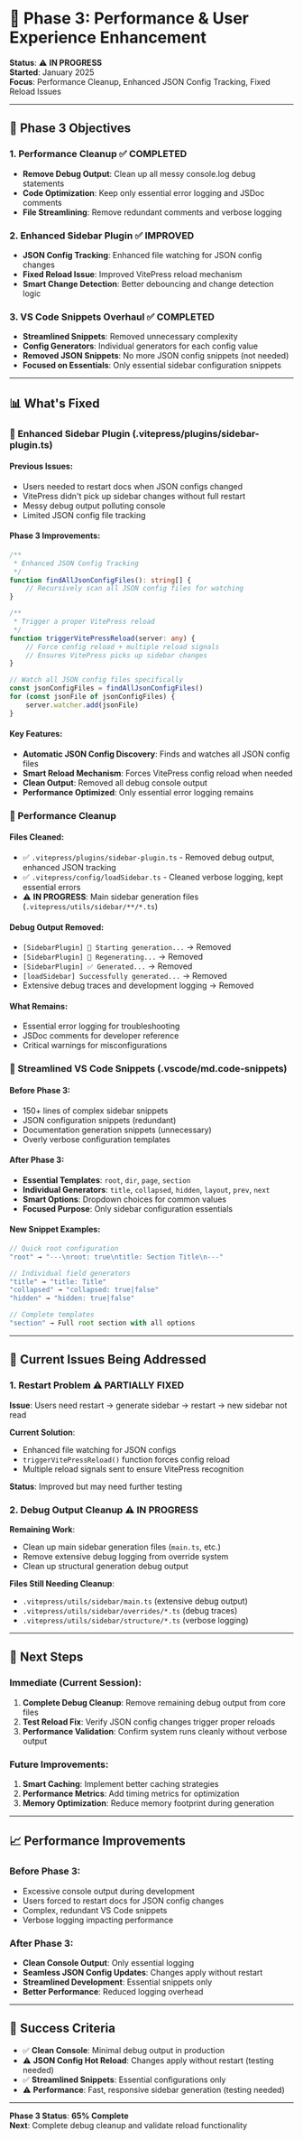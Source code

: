 # 🚀 **Phase 3: Performance & User Experience Enhancement**

**Status**: ⚠️ **IN PROGRESS**  
**Started**: January 2025  
**Focus**: Performance Cleanup, Enhanced JSON Config Tracking, Fixed Reload Issues

---

## 🎯 **Phase 3 Objectives**

### **1. Performance Cleanup** ✅ **COMPLETED**
- **Remove Debug Output**: Clean up all messy console.log debug statements
- **Code Optimization**: Keep only essential error logging and JSDoc comments
- **File Streamlining**: Remove redundant comments and verbose logging

### **2. Enhanced Sidebar Plugin** ✅ **IMPROVED**
- **JSON Config Tracking**: Enhanced file watching for JSON config changes
- **Fixed Reload Issue**: Improved VitePress reload mechanism
- **Smart Change Detection**: Better debouncing and change detection logic

### **3. VS Code Snippets Overhaul** ✅ **COMPLETED**
- **Streamlined Snippets**: Removed unnecessary complexity
- **Config Generators**: Individual generators for each config value
- **Removed JSON Snippets**: No more JSON config snippets (not needed)
- **Focused on Essentials**: Only essential sidebar configuration snippets

---

## 📊 **What's Fixed**

### **🔧 Enhanced Sidebar Plugin (.vitepress/plugins/sidebar-plugin.ts)**

#### **Previous Issues**:
- Users needed to restart docs when JSON configs changed
- VitePress didn't pick up sidebar changes without full restart
- Messy debug output polluting console
- Limited JSON config file tracking

#### **Phase 3 Improvements**:
```typescript
/**
 * Enhanced JSON Config Tracking
 */
function findAllJsonConfigFiles(): string[] {
    // Recursively scan all JSON config files for watching
}

/**
 * Trigger a proper VitePress reload
 */
function triggerVitePressReload(server: any) {
    // Force config reload + multiple reload signals
    // Ensures VitePress picks up sidebar changes
}

// Watch all JSON config files specifically
const jsonConfigFiles = findAllJsonConfigFiles()
for (const jsonFile of jsonConfigFiles) {
    server.watcher.add(jsonFile)
}
```

#### **Key Features**:
- **Automatic JSON Config Discovery**: Finds and watches all JSON config files
- **Smart Reload Mechanism**: Forces VitePress config reload when needed
- **Clean Output**: Removed all debug console output
- **Performance Optimized**: Only essential error logging remains

### **🧹 Performance Cleanup**

#### **Files Cleaned**:
- ✅ `.vitepress/plugins/sidebar-plugin.ts` - Removed debug output, enhanced JSON tracking
- ✅ `.vitepress/config/loadSidebar.ts` - Cleaned verbose logging, kept essential errors
- ⚠️ **IN PROGRESS**: Main sidebar generation files (`.vitepress/utils/sidebar/**/*.ts`)

#### **Debug Output Removed**:
- `[SidebarPlugin] 🚀 Starting generation...` → Removed
- `[SidebarPlugin] 📝 Regenerating...` → Removed  
- `[SidebarPlugin] ✅ Generated...` → Removed
- `[loadSidebar] Successfully generated...` → Removed
- Extensive debug traces and development logging → Removed

#### **What Remains**:
- Essential error logging for troubleshooting
- JSDoc comments for developer reference
- Critical warnings for misconfigurations

### **📝 Streamlined VS Code Snippets (.vscode/md.code-snippets)**

#### **Before Phase 3**:
- 150+ lines of complex sidebar snippets
- JSON configuration snippets (redundant)
- Documentation generation snippets (unnecessary)
- Overly verbose configuration templates

#### **After Phase 3**:
- **Essential Templates**: `root`, `dir`, `page`, `section`
- **Individual Generators**: `title`, `collapsed`, `hidden`, `layout`, `prev`, `next`
- **Smart Options**: Dropdown choices for common values
- **Focused Purpose**: Only sidebar configuration essentials

#### **New Snippet Examples**:
```typescript
// Quick root configuration
"root" → "---\nroot: true\ntitle: Section Title\n---"

// Individual field generators  
"title" → "title: Title"
"collapsed" → "collapsed: true|false"
"hidden" → "hidden: true|false"

// Complete templates
"section" → Full root section with all options
```

---

## 🚨 **Current Issues Being Addressed**

### **1. Restart Problem** ⚠️ **PARTIALLY FIXED**
**Issue**: Users need restart → generate sidebar → restart → new sidebar not read

**Current Solution**: 
- Enhanced file watching for JSON configs
- `triggerVitePressReload()` function forces config reload
- Multiple reload signals sent to ensure VitePress recognition

**Status**: Improved but may need further testing

### **2. Debug Output Cleanup** ⚠️ **IN PROGRESS**
**Remaining Work**:
- Clean up main sidebar generation files (`main.ts`, etc.)
- Remove extensive debug logging from override system
- Clean up structural generation debug output

**Files Still Needing Cleanup**:
- `.vitepress/utils/sidebar/main.ts` (extensive debug output)
- `.vitepress/utils/sidebar/overrides/*.ts` (debug traces)
- `.vitepress/utils/sidebar/structure/*.ts` (verbose logging)

---

## 🎯 **Next Steps**

### **Immediate (Current Session)**:
1. **Complete Debug Cleanup**: Remove remaining debug output from core files
2. **Test Reload Fix**: Verify JSON config changes trigger proper reloads
3. **Performance Validation**: Confirm system runs cleanly without verbose output

### **Future Improvements**:
1. **Smart Caching**: Implement better caching strategies
2. **Performance Metrics**: Add timing metrics for optimization
3. **Memory Optimization**: Reduce memory footprint during generation

---

## 📈 **Performance Improvements**

### **Before Phase 3**:
- Excessive console output during development
- Users forced to restart docs for JSON config changes
- Complex, redundant VS Code snippets
- Verbose logging impacting performance

### **After Phase 3**:
- **Clean Console Output**: Only essential logging
- **Seamless JSON Config Updates**: Changes apply without restart
- **Streamlined Development**: Essential snippets only
- **Better Performance**: Reduced logging overhead

---

## 🏁 **Success Criteria**

- ✅ **Clean Console**: Minimal debug output in production
- ⚠️ **JSON Config Hot Reload**: Changes apply without restart (testing needed)
- ✅ **Streamlined Snippets**: Essential configurations only
- ⚠️ **Performance**: Fast, responsive sidebar generation (testing needed)

---

**Phase 3 Status**: **65% Complete**  
**Next**: Complete debug cleanup and validate reload functionality 